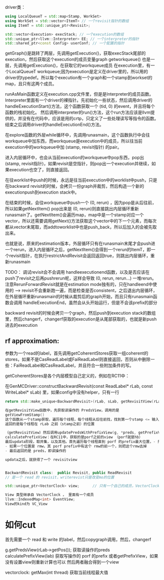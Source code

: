 driver类：
```cpp
using LocalQueueT = std::map<Stamp, WorkSet>
using WorkSet = std::vector<ItemT> // 一个revisit指针的数组
using ItemT = std::unique_ptr<Revisit>;

std::vector<Execution> execStack; // 一个execution的数组
std::unique_ptr<llvm::Interpreter> EE; // 一个interpreter的指针
std::shared_ptr<const Config> userConf; // 一个配置的指针

```
getGraph()是跳转了两层，先调用getExecution()，获取execStack尾部的execution，然后获取这个execution的成员变量graph
getworkqueue() 也是一层，先调用getExecution()，在获取它的workqueue成员
在execution里，有一个LocalQueueT workqueue;因为execution是定义在driver里的，所以用的driver的typedef。所以每个execution有一个graph和一个stamp到workset的map，且只有这两个成员。  

runAsMain函数定义在execution.cpp文件里，但是是Interpreter的成员函数。Interpreter里面有一个driver的裸指针。先初始化一些状态，然后调用driver的handleExecutionStart()方法，这个函数获取一个 (tid, 0) 的event，并且将每个函数的栈初始化。
然后调用interpreter的run()方法，这个run方法应该是llvm提供的，并没有在代码中，应该是用的crtp，只定义了一些处理读写等指令的函数。
结束之后调用driver的handleExecutionEnd()方法。

在explore函数的外层while循环中，先调用runasmain，这个函数执行中会往workqueue中加东西，而workqueue是execution中的成员，所以往当前execution中的workqueue中加 (stamp, revisit指针) 的pair。

进入内层循环中，也会从当前execution的workqueue中pop东西，pop出(stamp, revisit指针)，如果revisit是空指针，则pop出一个execution并继续，如果execution也空了，则直接返回。

在往worklist中push的时候，永远是往当前execution中的worklist中push，只是在backward revisit的时候，会拷贝一份graph并裁剪，然后构造一个新的executionpush到execution stack中。

在结束的时候，会往workqueue中push一个 (0, rerun) ，因为pop是从后往前，所以如果getNextItem() pop出来是 (0, rerun)则直接跳出内层循环重新runasmain了。getNextItem()会遍历map，map中是一个stamp对应一个vector，所以还需要调用getNext()方法获取这个vector中的下一个元素，而每次都从vector末尾取，而addtoworklist中也是push_back，所以后加入的会被先取出来。

也就是说，原来的estimation版本，外层循环只有在runasmain末尾才会push进一个rerun，进入内层循环之后，getNextItem()会得到一个rerun的ItemT，即一个revisit指针，在执行restrictAndRevisit会返回返回true，则跳出内层循环，重新runasmain

TODO：
调试revisit会不会调用 handleexecutionend函数，以及是否应该在push了revisit之后再pushrerun呢，这样会导致 (0, rerun, rerun...) 一堆rerun。注意RerunForwardRevisit就是在estimation mode独有的，只在handleend中使用的
--> revisit不会重新跑一遍，而是检查是否consistent，之后退出内层循环，在外层循环重新runasmain的时候从裁剪后的graph开始，而且只有runasmain函数会调用 handleExecutionEnd，虽然会从头开始运行，但是不会该prefix的部分

backward revisit的时候会拷贝一个graph，然后push到execution stack的数组里，然后changerf，changerf获取的execution是从尾部获取的，也就是新push进去的execution


## rf approximation: 

参数为一个read的label，首先调用getCoherentStores获取一组coherent的stores，如果不是CasReadLabel或FaiReadLabel则直接返回，否则从中删除一些：FaiReadLabel和CasReadLabel，并且符合一些附加条件的写。

getCoherentStores是各个内层模型自己定义的，例如在RC11中：

在GenMCDriver::constructBackwardRevisit(const ReadLabel* rLab, const WriteLabel* sLab) 里，如果config中没有helper，只有一行
```cpp
return std::make_unique<BackwardRevisit>(rLab, sLab, getRevisitView(rLab, sLab));

在getRevisitView函数中，先获取读操作的 PredsView，调用的是
getViewFromStamp()
这个函数从一个stamp获取，遍历每个线程，每个线程从后往前找，找到第一个stamp <= 输入的stamp的位置
返回的是每个线程在 rLab 之前（stamp之前）的位置

（getRevisitView）然后调用updatePredsWithPrefixView(g, *preds, getPrefixView(sLab)); 这个函数第一个参数是const，所以不会修改graph。第二个参数是从read获取的preds，即所有stamp小于read的位置，第三个参数是从 sLab获取的 prefixView，这个prefixView是label的一个成员，如果存在则直接返回，否则要计算，调用calculatePrefixView（内层模型定义的）
calculatePrefixView：在RC11中，获取的是porf之前的view （porf就是hb）
最后updata阶段，取并集，以及其他。首先遍历每个线程直到 porf 的prefix最大位置，- 然后如果某一个位置是 read，这个read在 preds中出现但是它的rf 没有在 porf prefix中出现，其它们在同一个线程，则从 preds 中去掉这个read的rf（read的rf一定在preds中出现了，因为preds取的是stamp小于read的）
- 如果一个位置是 rmw，其 porf prefix中有这个 rmw的前一个，则把这个rmw去掉
- 最后返回的是 preds，即读操作的

updata之后，就获得了一个 revisitview



```

```cpp
BackwardRevisit class:  public Revisit, public ReadRevisit
// 是一个 read 的 revisit，writerevist只是改变mo的位置

std::unique_ptr<VectorClock> view;      // 只有一个自己的成员，VectorClock只是一个基类，里面记录的是kind枚举类型

View 类型继承自 VectorClock ， 里面有一个成员
llvm::IndexedMap<int> EventView;
View的kind为 VC_View

```



# 如何cut
首先需要一个 read 和 write 的label，然后copygraph调用，然后，changerf

g.getPredsView(rLab->getPos()); 获取读操作的preds
calculatePrefixView(lab) 获取写操作的 porf 的prefix
或者getPrefixView，如果没有设置view则重新计算也可以
然后两者融合得到一个view

vectorclock: getMax(int thread) 获取当前线程最大值